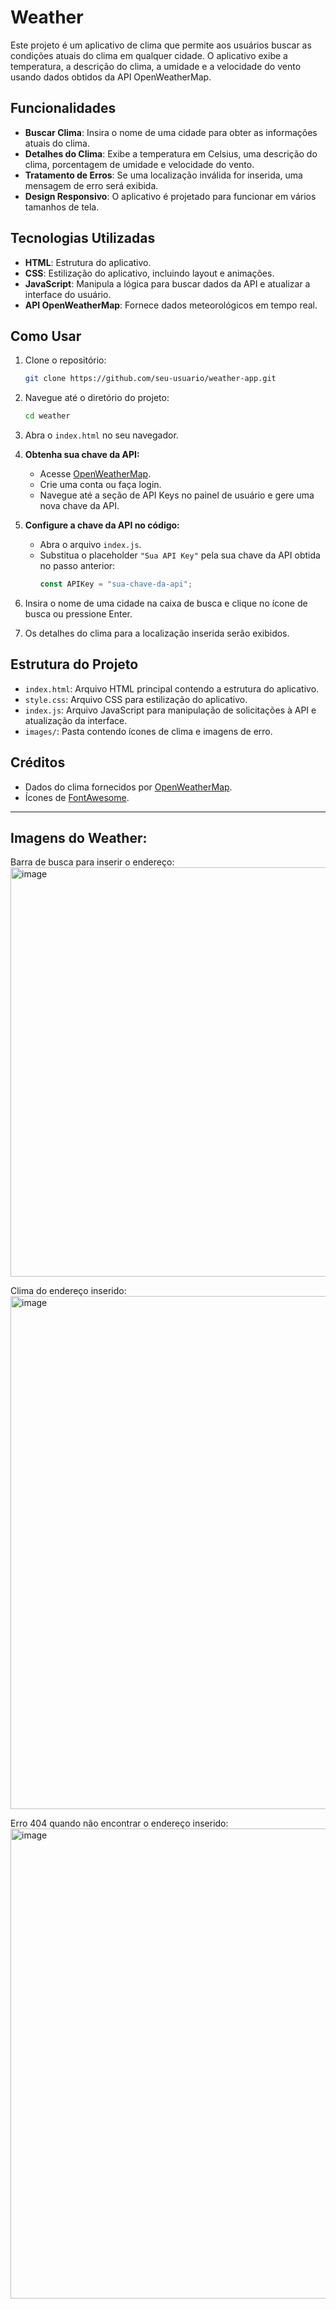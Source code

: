 # Weather

Este projeto é um aplicativo de clima que permite aos usuários buscar as condições atuais do clima em qualquer cidade. O aplicativo exibe a temperatura, a descrição do clima, a umidade e a velocidade do vento usando dados obtidos da API OpenWeatherMap.

## Funcionalidades

- **Buscar Clima**: Insira o nome de uma cidade para obter as informações atuais do clima.
- **Detalhes do Clima**: Exibe a temperatura em Celsius, uma descrição do clima, porcentagem de umidade e velocidade do vento.
- **Tratamento de Erros**: Se uma localização inválida for inserida, uma mensagem de erro será exibida.
- **Design Responsivo**: O aplicativo é projetado para funcionar em vários tamanhos de tela.

## Tecnologias Utilizadas

- **HTML**: Estrutura do aplicativo.
- **CSS**: Estilização do aplicativo, incluindo layout e animações.
- **JavaScript**: Manipula a lógica para buscar dados da API e atualizar a interface do usuário.
- **API OpenWeatherMap**: Fornece dados meteorológicos em tempo real.

## Como Usar

1. Clone o repositório:

   ```bash
   git clone https://github.com/seu-usuario/weather-app.git
   ```

2. Navegue até o diretório do projeto:

   ```bash
   cd weather
   ```

3. Abra o `index.html` no seu navegador.

4. **Obtenha sua chave da API:**

   - Acesse [OpenWeatherMap](https://openweathermap.org/).
   - Crie uma conta ou faça login.
   - Navegue até a seção de API Keys no painel de usuário e gere uma nova chave da API.

5. **Configure a chave da API no código:**

   - Abra o arquivo `index.js`.
   - Substitua o placeholder `"Sua API Key"` pela sua chave da API obtida no passo anterior:
     ```javascript
     const APIKey = "sua-chave-da-api";
     ```

6. Insira o nome de uma cidade na caixa de busca e clique no ícone de busca ou pressione Enter.

7. Os detalhes do clima para a localização inserida serão exibidos.

## Estrutura do Projeto

- `index.html`: Arquivo HTML principal contendo a estrutura do aplicativo.
- `style.css`: Arquivo CSS para estilização do aplicativo.
- `index.js`: Arquivo JavaScript para manipulação de solicitações à API e atualização da interface.
- `images/`: Pasta contendo ícones de clima e imagens de erro.

## Créditos

- Dados do clima fornecidos por [OpenWeatherMap](https://openweathermap.org/).
- Ícones de [FontAwesome](https://fontawesome.com/).

---
## Imagens do Weather:

Barra de busca para inserir o endereço:
<img width="655" alt="image" src="https://github.com/user-attachments/assets/191d712f-7622-4641-9838-884e08a7caca">

Clima do endereço inserido:
<img width="821" alt="image" src="https://github.com/user-attachments/assets/5b5b0c2c-2dd1-47fd-b3a9-f8c297e01382">

Erro 404 quando não encontrar o endereço inserido:
<img width="752" alt="image" src="https://github.com/user-attachments/assets/a2f06205-5cc6-48a7-927e-7daf0d5cd148">
